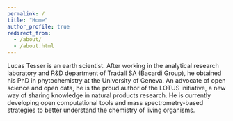 ```yaml
---
permalink: /
title: "Home"
author_profile: true
redirect_from: 
  - /about/
  - /about.html
---
```


Lucas Tesser is an earth scientist. After working in the analytical research laboratory and R&D department of Tradall SA (Bacardi Group), he obtained his PhD in phytochemistry at the University of Geneva. An advocate of open science and open data, he is the proud author of the LOTUS initiative, a new way of sharing knowledge in natural products research. He is currently developing open computational tools and mass spectrometry-based strategies to better understand the chemistry of living organisms.